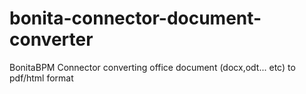 # bonita-connector-document-converter
BonitaBPM Connector converting office document (docx,odt... etc) to pdf/html format
